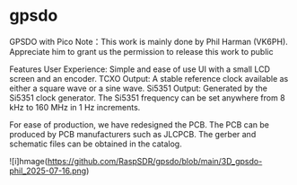 # gpsdo
GPSDO with Pico
Note：This work is mainly done by Phil Harman (VK6PH). Appreciate him to grant us the permission to release this work to public

Features
User Experience: Simple and ease of use UI with a small LCD screen and an encoder.
TCXO Output: A stable reference clock available as either a square wave or a sine wave.
Si5351 Output: Generated by the Si5351 clock generator. The Si5351 frequency can be set anywhere from 8 kHz to 160 MHz in 1 Hz increments.

For ease of production, we have redesigned the PCB. The PCB can be produced by PCB manufacturers such as JLCPCB. The gerber and schematic files can be obtained in the catalog.

 ![i]hmage(https://github.com/RaspSDR/gpsdo/blob/main/3D_gpsdo-phil_2025-07-16.png)




